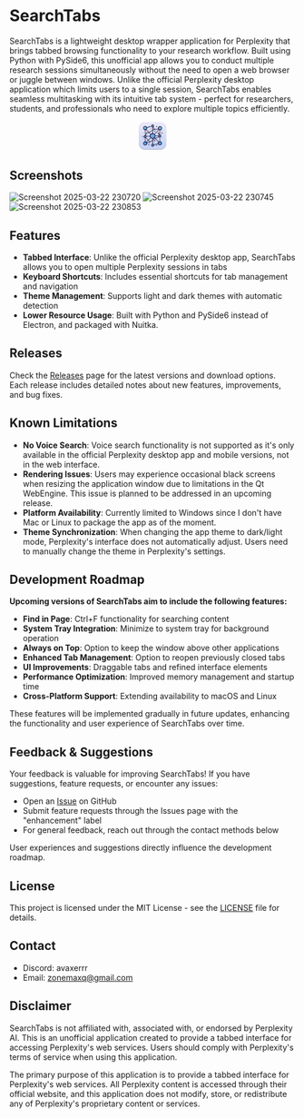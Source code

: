 # SearchTabs

SearchTabs is a lightweight desktop wrapper application for Perplexity that brings tabbed browsing functionality to your research workflow. Built using Python with PySide6, this unofficial app allows you to conduct multiple research sessions simultaneously without the need to open a web browser or juggle between windows. Unlike the official Perplexity desktop application which limits users to a single session, SearchTabs enables seamless multitasking with its intuitive tab system - perfect for researchers, students, and professionals who need to explore multiple topics efficiently.


<p align="center">
  <img src="icons/final/logo_s.png" alt="logo_s.png" width="10%" height="10%">
</p>

## Screenshots

![Screenshot 2025-03-22 230720](https://github.com/user-attachments/assets/ad4b6f37-c8cb-4750-90f3-cb530a580886)
![Screenshot 2025-03-22 230745](https://github.com/user-attachments/assets/fe7cb2b8-d9af-4a24-b2e7-05509cdc30cf)
![Screenshot 2025-03-22 230853](https://github.com/user-attachments/assets/2f38ef4b-6831-46e7-b5d0-cb065307051e)


## Features

- **Tabbed Interface**: Unlike the official Perplexity desktop app, SearchTabs allows you to open multiple Perplexity sessions in tabs
- **Keyboard Shortcuts**: Includes essential shortcuts for tab management and navigation
- **Theme Management**: Supports light and dark themes with automatic detection
- **Lower Resource Usage**: Built with Python and PySide6 instead of Electron, and packaged with Nuitka.

## Releases

Check the [Releases](https://github.com/Avaxerrr/SearchTabs_Perplexity_Desktop_Alternative/releases) page for the latest versions and download options. Each release includes detailed notes about new features, improvements, and bug fixes.

## Known Limitations

- **No Voice Search**: Voice search functionality is not supported as it's only available in the official Perplexity desktop app and mobile versions, not in the web interface.
- **Rendering Issues**: Users may experience occasional black screens when resizing the application window due to limitations in the Qt WebEngine. This issue is planned to be addressed in an upcoming release.
- **Platform Availability**: Currently limited to Windows since I don't have Mac or Linux to package the app as of the moment.
- **Theme Synchronization**: When changing the app theme to dark/light mode, Perplexity's interface does not automatically adjust. Users need to manually change the theme in Perplexity's settings.

## Development Roadmap
**Upcoming versions of SearchTabs aim to include the following features:**
- **Find in Page**: Ctrl+F functionality for searching content
- **System Tray Integration**: Minimize to system tray for background operation
- **Always on Top**: Option to keep the window above other applications
- **Enhanced Tab Management**: Option to reopen previously closed tabs
- **UI Improvements**: Draggable tabs and refined interface elements
- **Performance Optimization**: Improved memory management and startup time
- **Cross-Platform Support**: Extending availability to macOS and Linux

These features will be implemented gradually in future updates, enhancing the functionality and user experience of SearchTabs over time.

## Feedback & Suggestions

Your feedback is valuable for improving SearchTabs! If you have suggestions, feature requests, or encounter any issues:

- Open an [Issue](https://github.com/Avaxerrr/SearchTabs_Perplexity_Desktop_Alternative/issues) on GitHub
- Submit feature requests through the Issues page with the "enhancement" label
- For general feedback, reach out through the contact methods below

User experiences and suggestions directly influence the development roadmap.

## License

This project is licensed under the MIT License - see the [LICENSE](https://github.com/Avaxerrr/SearchTabs_Perplexity_Desktop_Alternative?tab=MIT-1-ov-file) file for details.

## Contact

- Discord: avaxerrr
- Email: zonemaxq@gmail.com

## Disclaimer

SearchTabs is not affiliated with, associated with, or endorsed by Perplexity AI. This is an unofficial application created to provide a tabbed interface for accessing Perplexity's web services. Users should comply with Perplexity's terms of service when using this application.

The primary purpose of this application is to provide a tabbed interface for Perplexity's web services. All Perplexity content is accessed through their official website, and this application does not modify, store, or redistribute any of Perplexity's proprietary content or services.
